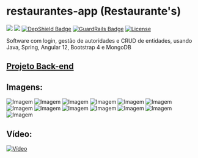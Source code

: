 # restaurantes-app (Restaurante's)

[<img src="https://api.travis-ci.org/caiocampos/restaurantes-app.svg?branch=master">](https://travis-ci.org/caiocampos/restaurantes-app)
![](https://img.shields.io/david/caiocampos/restaurantes-app.svg)
[![DepShield Badge](https://depshield.sonatype.org/badges/caiocampos/restaurantes-app/depshield.svg)](https://depshield.github.io)
[![GuardRails Badge](https://badges.guardrails.io/caiocampos/restaurantes-app.svg)](https://www.guardrails.io/)
[![License](https://img.shields.io/github/license/caiocampos/restaurantes-app.svg)](LICENSE)

Software com login, gestão de autoridades e CRUD de entidades, usando Java, Spring, Angular 12, Bootstrap 4 e MongoDB

## [Projeto Back-end](https://github.com/caiocampos/Restaurantes)

## Imagens:

![Imagem](https://image.ibb.co/h0xKdc/1.png)
![Imagem](https://image.ibb.co/cLskJc/2.png)
![Imagem](https://image.ibb.co/bMDEBx/3.png)
![Imagem](https://image.ibb.co/kbpAjH/4.png)
![Imagem](https://image.ibb.co/fbjXyc/5.png)
![Imagem](https://image.ibb.co/mREAjH/6.png)
![Imagem](https://image.ibb.co/d70SWx/7.png)
![Imagem](https://image.ibb.co/dH2Kdc/8.png)
![Imagem](https://image.ibb.co/fVquBx/9.png)
![Imagem](https://image.ibb.co/nLKXyc/10.png)
![Imagem](https://image.ibb.co/goM1rx/11.png)
![Imagem](https://image.ibb.co/imPMrx/12.png)
![Imagem](https://image.ibb.co/nu5SWx/13.png)

## Vídeo:

[![Vídeo](https://img.youtube.com/vi/7vCkjK5-W7Q/0.jpg)](https://www.youtube.com/watch?v=7vCkjK5-W7Q)
